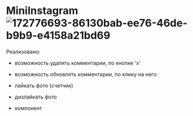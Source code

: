 # MiniInstagram![172776693-86130bab-ee76-46de-b9b9-e4158a21bd69](https://user-images.githubusercontent.com/94056174/188184696-071fd163-8799-4b3d-9bf6-1568c9af77f5.gif)

Реализовано:

- возможность удалять комментарии, по кнопке 'x'

- возможность обновлять комментарии, по клику на него

- лайкать фото (счетчик)

- дизлайкать фото

- компонент <Title/>, который является подписью к фото, строчное выражение попадает в redux, побуквенно, и отображаться внутри компонента

# Стэк:

• React

• React Redux-Thunk

• Axios

• Node.js

• Jest
